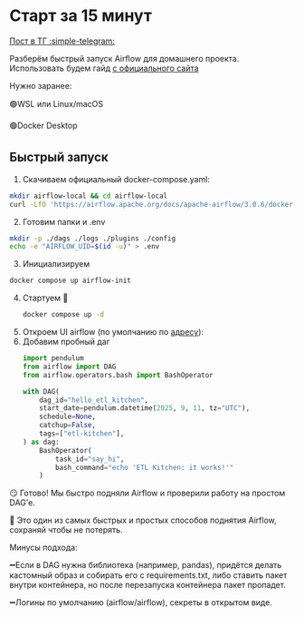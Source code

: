 # Старт за 15 минут
[  Пост в ТГ :simple-telegram: ](https://t.me/etl_kitchen/53)


Разберём быстрый запуск Airflow для домашнего проекта. Использовать будем гайд [с официального сайта](https://airflow.apache.org/docs/apache-airflow/stable/howto/docker-compose/index.html)

Нужно заранее:

🟢WSL или Linux/macOS

🟢Docker Desktop
## Быстрый запуск 

1. Скачиваем официальный docker-compose.yaml:
```sh 
mkdir airflow-local && cd airflow-local
curl -LfO 'https://airflow.apache.org/docs/apache-airflow/3.0.6/docker-compose.yaml'
```
2. Готовим папки и .env 
```sh
mkdir -p ./dags ./logs ./plugins ./config
echo -e "AIRFLOW_UID=$(id -u)" > .env
```
3.  Инициализируем 
```sh
docker compose up airflow-init
```
4. Стартуем 🚀
    ```sh
    docker compose up -d
    ```
5. Откроем UI airflow (по умолчанию по [адресу](http://localhost:8080)):  
6. Добавим пробный даг 
    ``` python
    import pendulum
    from airflow import DAG
    from airflow.operators.bash import BashOperator

    with DAG(
        dag_id="hello_etl_kitchen",
        start_date=pendulum.datetime(2025, 9, 11, tz="UTC"),
        schedule=None,              
        catchup=False,
        tags=["etl-kitchen"],
    ) as dag:
        BashOperator(
            task_id="say_hi",
            bash_command="echo 'ETL Kitchen: it works!'"
        )
    ```

😏 Готово! Мы быстро подняли Airflow и проверили работу на простом DAG’е.

💾 Это один из самых быстрых и простых способов поднятия Airflow, сохраняй чтобы не потерять. 

Минусы подхода:

➖Если в DAG нужна библиотека (например, pandas), придётся делать кастомный образ и собирать его с requirements.txt, либо ставить пакет внутри контейнера, но после перезапуска контейнера пакет пропадет. 

➖Логины по умолчанию (airflow/airflow), секреты в открытом виде. 
